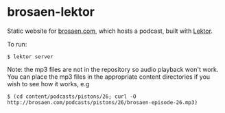 # brosaen-lektor

Static website for [brosaen.com](http://brosaen.com), which hosts a podcast, built with [Lektor](https://www.getlektor.com/).

To run:

```
$ lektor server
```

Note: the mp3 files are not in the repository so audio playback won't work. You can place the mp3 files in the appropriate content directories if you wish to see how it works, e.g

```
$ (cd content/podcasts/pistons/26; curl -O http://brosaen.com/podcasts/pistons/26/brosaen-episode-26.mp3)
```
